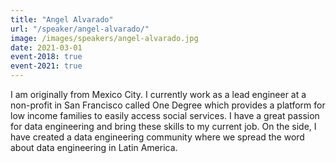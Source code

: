 ```yaml
---
title: "Angel Alvarado"
url: "/speaker/angel-alvarado/"
image: /images/speakers/angel-alvarado.jpg
date: 2021-03-01
event-2018: true
event-2021: true
---
```


I am originally from Mexico City. I currently work as a lead engineer at a non-profit in San Francisco called One Degree which provides a platform for low income families to easily access social services. I have a great passion for data engineering and bring these skills to my current job. On the side, I have created a data engineering community where we spread the word about data engineering in Latin America.